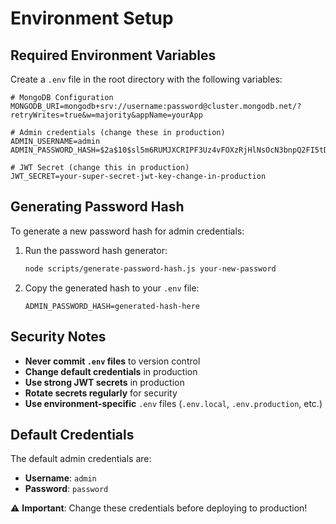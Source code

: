 # Environment Setup

## Required Environment Variables

Create a `.env` file in the root directory with the following variables:

```env
# MongoDB Configuration
MONGODB_URI=mongodb+srv://username:password@cluster.mongodb.net/?retryWrites=true&w=majority&appName=yourApp

# Admin credentials (change these in production)
ADMIN_USERNAME=admin
ADMIN_PASSWORD_HASH=$2a$10$sl5m6RUMJXCRIPF3Uz4vFOXzRjHlNsOcN3bnpQ2FI5tDs0Zi3vJ/a

# JWT Secret (change this in production)
JWT_SECRET=your-super-secret-jwt-key-change-in-production
```

## Generating Password Hash

To generate a new password hash for admin credentials:

1. Run the password hash generator:
   ```bash
   node scripts/generate-password-hash.js your-new-password
   ```

2. Copy the generated hash to your `.env` file:
   ```env
   ADMIN_PASSWORD_HASH=generated-hash-here
   ```

## Security Notes

- **Never commit `.env` files** to version control
- **Change default credentials** in production
- **Use strong JWT secrets** in production
- **Rotate secrets regularly** for security
- **Use environment-specific** `.env` files (`.env.local`, `.env.production`, etc.)

## Default Credentials

The default admin credentials are:
- **Username**: `admin`
- **Password**: `password`

⚠️ **Important**: Change these credentials before deploying to production!

